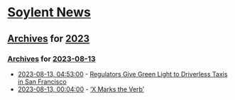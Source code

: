 # [Soylent News](../../../README.md)

## [Archives](../../index.md) for [2023](../index.md)

### [Archives](../../index.md) for [2023-08-13](index.md)

* [2023-08-13, 04:53:00](https://soylentnews.org/article.pl?sid=23/08/12/1933201&from=rss) - [Regulators Give Green Light to Driverless Taxis in San Francisco](https://soylentnews.org/article.pl?sid=23/08/12/1933201&from=rss)
* [2023-08-13, 00:04:00](https://soylentnews.org/article.pl?sid=23/08/12/1047236&from=rss) - [‘X Marks the Verb’](https://soylentnews.org/article.pl?sid=23/08/12/1047236&from=rss)
